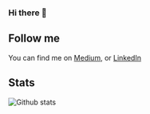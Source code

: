 ### Hi there 👋

## Follow me

You can find me on [Medium](https://medium.com/@varunpvp), or [LinkedIn](https://in.linkedin.com/in/varun-pujari)

## Stats

![Github stats](https://github-readme-stats.vercel.app/api?username=teemoo7)
